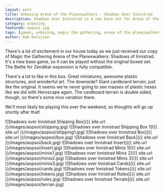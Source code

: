 ```yaml
---
layout: post
title: Unboxing Arena of the Planeswalkers - Shadows Over Innistrad
description: Shadows over Innistrad is a new base set for Arena of the Planeswalkers. Let's see what's inside!
category: unboxing
featured: aopsoi.jpg
tags: [games, unboxing, magic the gathering, arena of the planeswalkers, hasbro, wizards of the coast, shadows over innistrad]
author: Rob Kalajian
---
```


There's a lot of excitement in our house today as we just received our copy of Magic the Gathering Arena of the Planeswalkers: Shadows of Innistrad. It's a new base game, so it can be played without the original boxed set. The Battle for Zendikar expansion is fully compatible.

There's a lot to like in this box. Great miniatures, awesome plastic structures, and wonderful art. The downside? Giant cardboard terrain, just like the original. It seems we're never going to see masses of plastic hexes like we did with Heroscape again. The cardboard terrain is double sided, though, so there's some nice variation there.

We'll most likely be playing this over the weekend, so thoughts will go up shortly after that!

![Shadows over Innistrad Shipping Box]({{ site.url }}/images/aopsoi/shipping.jpg)
![Shadows over Innistrad Shipping Box 1]({{ site.url }}/images/aopsoi/shipping1.jpg)
![Shadows over Innistrad Box]({{ site.url }}/images/aopsoi/box.jpg)
![Shadows over Innistrad Back]({{ site.url }}/images/aopsoi/back.jpg)
![Shadows over Innistrad Insert]({{ site.url }}/images/aopsoi/insert.jpg)
![Shadows over Innistrad Minis 1]({{ site.url }}/images/aopsoi/minis1.jpg)
![Shadows over Innistrad Minis 2]({{ site.url }}/images/aopsoi/minis2.jpg)
![Shadows over Innistrad Minis 3]({{ site.url }}/images/aopsoi/minis3.jpg)
![Shadows over Innistrad Cards]({{ site.url }}/images/aopsoi/cards.jpg)
![Shadows over Innistrad Tokens]({{ site.url }}/images/aopsoi/tokens.jpg)
![Shadows over Innistrad Rules]({{ site.url }}/images/aopsoi/rules.jpg)
![Shadows over Innistrad Terrain]({{ site.url }}/images/aopsoi/terrian.jpg)
